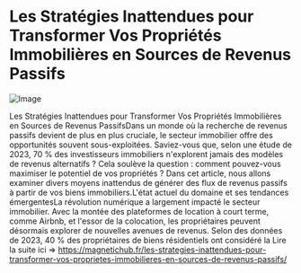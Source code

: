 # Les Stratégies Inattendues pour Transformer Vos Propriétés Immobilières en Sources de Revenus Passifs

![Image](https://images.pexels.com/photos/16461718/pexels-photo-16461718.jpeg?auto=compress&cs=tinysrgb&h=650&w=940)

Les Stratégies Inattendues pour Transformer Vos Propriétés Immobilières en Sources de Revenus PassifsDans un monde où la recherche de revenus passifs devient de plus en plus cruciale, le secteur immobilier offre des opportunités souvent sous-exploitées. Saviez-vous que, selon une étude de 2023, 70 % des investisseurs immobiliers n'explorent jamais des modèles de revenus alternatifs ? Cela soulève la question : comment pouvez-vous maximiser le potentiel de vos propriétés ? Dans cet article, nous allons examiner divers moyens inattendus de générer des flux de revenus passifs à partir de vos biens immobiliers.L'état actuel du domaine et ses tendances émergentesLa révolution numérique a largement impacté le secteur immobilier. Avec la montée des plateformes de location à court terme, comme Airbnb, et l'essor de la colocation, les propriétaires peuvent désormais explorer de nouvelles avenues de revenus. Selon des données de 2023, 40 % des propriétaires de biens résidentiels ont considéré la Lire la suite ici => https://magnetichub.fr/les-strategies-inattendues-pour-transformer-vos-proprietes-immobilieres-en-sources-de-revenus-passifs/
